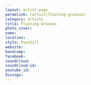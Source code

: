 ```yaml
---
layout: artist-page
permalink: /artist/flooting-grooves/
category: artists
title: Flooting Grooves
photo_cover: 
name: 
location: 
style: Psychill
website: 
bandcamp: 
facebook: 
soundcloud: 
soundcloud-id: 
youtube_id: 
discogs: 
---
```

